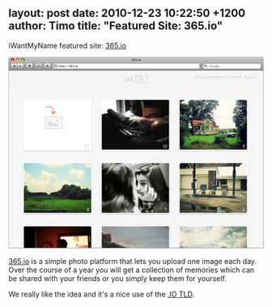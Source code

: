 layout: post
date: 2010-12-23 10:22:50 +1200
author: Timo
title: "Featured Site: 365.io"
----

iWantMyName featured site: [365.io](http://365.io)

[![screenshot-365.jpg](/media/2010-12-23-screenshot-365.jpg)](http://365.io)

[365.io](http://365.io) is a simple photo platform that lets you upload one image each day. Over the course of a year you will get a collection of memories which can be shared with your friends or you simply keep them for yourself.

We really like the idea and it's a nice use of the [.IO TLD](https://iwantmyname.com/domains/io-domain-name-registration-for-british-indian-ocean-territory).
